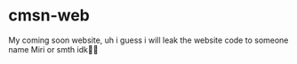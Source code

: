 # cmsn-web

My coming soon website, uh i guess i will leak the website code to someone name Miri or smth idk🤷‍♂️
